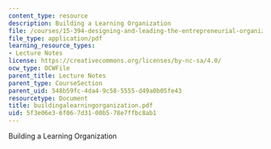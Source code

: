 ```yaml
---
content_type: resource
description: Building a Learning Organization
file: /courses/15-394-designing-and-leading-the-entrepreneurial-organization-spring-2003/5f3e06e36f067d3100b578e7ffbc8ab1_buildingalearningorganization.pdf
file_type: application/pdf
learning_resource_types:
- Lecture Notes
license: https://creativecommons.org/licenses/by-nc-sa/4.0/
ocw_type: OCWFile
parent_title: Lecture Notes
parent_type: CourseSection
parent_uid: 548b59fc-4da4-9c58-5555-d49a0b05fe43
resourcetype: Document
title: buildingalearningorganization.pdf
uid: 5f3e06e3-6f06-7d31-00b5-78e7ffbc8ab1
---
```

Building a Learning Organization
